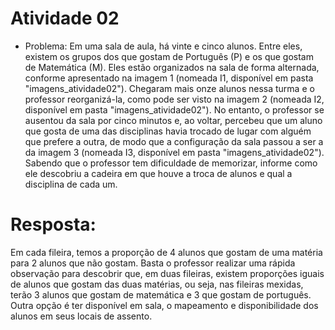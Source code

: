 # Atividade 02

* Problema: Em uma sala de aula, há vinte e cinco alunos. Entre eles, existem os grupos dos que gostam de Português (P) e os que gostam de Matemática (M). Eles estão organizados na sala de forma alternada, conforme apresentado na imagem 1 (nomeada I1, disponível em pasta "imagens_atividade02"). Chegaram mais onze alunos nessa turma e o professor reorganizá-la, como pode ser visto na imagem 2 (nomeada I2, disponível em pasta "imagens_atividade02"). No entanto, o professor se ausentou da sala por cinco minutos e, ao voltar, percebeu que um aluno que gosta de uma das disciplinas havia trocado de lugar com alguém que prefere a outra, de modo que a configuração da sala passou a ser a da imagem 3 (nomeada I3, disponível em pasta "imagens_atividade02"). Sabendo que o professor tem dificuldade de memorizar, informe como ele descobriu a cadeira em que houve a troca de alunos e qual a disciplina de cada um.

# Resposta: 
Em cada fileira, temos a proporção de 4 alunos que gostam de uma matéria para 2 alunos que não gostam. Basta o professor realizar uma rápida observação para descobrir que, em duas fileiras, existem proporções iguais de alunos que gostam das duas matérias, ou seja, nas fileiras mexidas, terão 3 alunos que gostam de matemática e 3 que gostam de português.
Outra opção é ter disponível em sala, o mapeamento e disponibilidade dos alunos em seus locais de assento.

